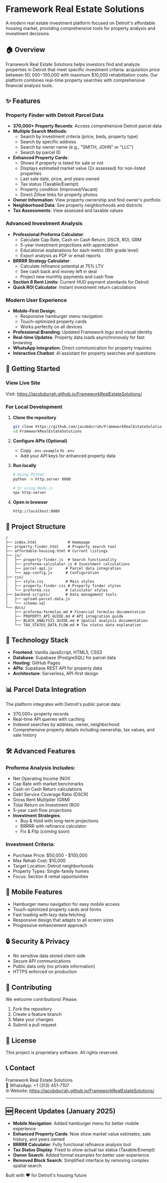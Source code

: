 # Framework Real Estate Solutions

A modern real estate investment platform focused on Detroit's affordable housing market, providing comprehensive tools for property analysis and investment decisions.

## 🏠 Overview

Framework Real Estate Solutions helps investors find and analyze properties in Detroit that meet specific investment criteria: acquisition price between $50,000-$100,000 with maximum $10,000 rehabilitation costs. Our platform combines real-time property searches with comprehensive financial analysis tools.

## ✨ Features

### Property Finder with Detroit Parcel Data
- **370,000+ Property Records**: Access comprehensive Detroit parcel data
- **Multiple Search Methods**: 
  - Search by investment criteria (price, beds, property type)
  - Search by specific address
  - Search by owner name (e.g., "SMITH, JOHN" or "LLC")
  - Search by parcel ID
- **Enhanced Property Cards**:
  - Shows if property is listed for sale or not
  - Displays estimated market value (2x assessed) for non-listed properties
  - Last sale date, price, and years owned
  - Tax status (Taxable/Exempt)
  - Property condition (Improved/Vacant)
  - Direct Zillow links for property photos
- **Owner Information**: View property ownership and find owner's portfolio
- **Neighborhood Data**: See property neighborhoods and districts
- **Tax Assessments**: View assessed and taxable values

### Advanced Investment Analysis
- **Professional Proforma Calculator**: 
  - Calculate Cap Rate, Cash on Cash Return, DSCR, ROI, GRM
  - 5-year investment projections with appreciation
  - Educational explanations for each metric (6th grade level)
  - Export analysis as PDF or email reports
- **BRRRR Strategy Calculator**: 
  - Calculate refinance potential at 75% LTV
  - See cash back and money left in deal
  - Project new monthly payments and cash flow
- **Section 8 Rent Limits**: Current HUD payment standards for Detroit
- **Quick ROI Calculator**: Instant investment return calculations

### Modern User Experience
- **Mobile-First Design**: 
  - Responsive hamburger menu navigation
  - Touch-optimized property cards
  - Works perfectly on all devices
- **Professional Branding**: Updated Framework logo and visual identity
- **Real-time Updates**: Property data loads asynchronously for fast browsing
- **WhatsApp Integration**: Direct communication for property inquiries
- **Interactive Chatbot**: AI assistant for property searches and questions

## 🚀 Getting Started

### View Live Site
Visit: https://jacobdurrah.github.io/FrameworkRealEstateSolutions/

### For Local Development

1. **Clone the repository**
   ```bash
   git clone https://github.com/jacobdurrah/FrameworkRealEstateSolutions.git
   cd FrameworkRealEstateSolutions
   ```

2. **Configure APIs (Optional)**
   - Copy `.env.example` to `.env`
   - Add your API keys for enhanced property data

3. **Run locally**
   ```bash
   # Using Python
   python -m http.server 8000
   
   # Or using Node.js
   npx http-server
   ```

4. **Open in browser**
   ```
   http://localhost:8000
   ```

## 📁 Project Structure

```
/
├── index.html              # Homepage
├── property-finder.html    # Property search tool
├── affordable-housing.html # Current listings
├── js/
│   ├── property-finder.js  # Search functionality
│   ├── proforma-calculator.js # Investment calculations
│   ├── parcel-api.js      # Parcel data integration
│   └── app-config.js      # Configuration
├── css/
│   ├── style.css          # Main styles
│   ├── property-finder.css # Property finder styles
│   └── proforma.css       # Calculator styles
├── backend-scripts/       # Data management tools
│   ├── upload-parcel-data.js
│   └── schema.sql
└── docs/
    ├── proforma-formulas.md # Financial formulas documentation
    ├── PROPERTY_API_GUIDE.md # API integration guide
    ├── BLOCK_ANALYSIS_GUIDE.md # Spatial analysis documentation
    └── TAX_STATUS_DATA_FLOW.md # Tax status data explanation
```

## 🔧 Technology Stack

- **Frontend**: Vanilla JavaScript, HTML5, CSS3
- **Database**: Supabase (PostgreSQL) for parcel data
- **Hosting**: GitHub Pages
- **APIs**: Supabase REST API for property data
- **Architecture**: Serverless, API-first design

## 📊 Parcel Data Integration

The platform integrates with Detroit's public parcel data:
- 370,000+ property records
- Real-time API queries with caching
- Indexed searches by address, owner, neighborhood
- Comprehensive property details including ownership, tax values, and sale history

## 🛠️ Advanced Features

### Proforma Analysis Includes:
- Net Operating Income (NOI)
- Cap Rate with market benchmarks
- Cash on Cash Return calculations
- Debt Service Coverage Ratio (DSCR)
- Gross Rent Multiplier (GRM)
- Total Return on Investment (ROI)
- 5-year cash flow projections
- **Investment Strategies**:
  - Buy & Hold with long-term projections
  - BRRRR with refinance calculator
  - Fix & Flip (coming soon)

### Investment Criteria:
- Purchase Price: $50,000 - $100,000
- Max Rehab Cost: $10,000
- Target Location: Detroit neighborhoods
- Property Types: Single-family homes
- Focus: Section 8 rental opportunities

## 📱 Mobile Features

- Hamburger menu navigation for easy mobile access
- Touch-optimized property cards and forms
- Fast loading with lazy data fetching
- Responsive design that adapts to all screen sizes
- Progressive enhancement approach

## 🔒 Security & Privacy

- No sensitive data stored client-side
- Secure API communications
- Public data only (no private information)
- HTTPS enforced on production

## 🤝 Contributing

We welcome contributions! Please:
1. Fork the repository
2. Create a feature branch
3. Make your changes
4. Submit a pull request

## 📄 License

This project is proprietary software. All rights reserved.

## 📞 Contact

Framework Real Estate Solutions  
📱 WhatsApp: +1 (313) 451-7107  
🌐 Website: https://jacobdurrah.github.io/FrameworkRealEstateSolutions/

---

## 🆕 Recent Updates (January 2025)

- **Mobile Navigation**: Added hamburger menu for better mobile experience
- **Enhanced Property Cards**: Now show market value estimates, sale history, and years owned
- **BRRRR Calculator**: Fully functional refinance analysis tool
- **Tax Status Display**: Fixed to show actual tax status (Taxable/Exempt)
- **Owner Search**: Added format examples for better user experience
- **Removed Block Search**: Simplified interface by removing complex spatial search

Built with ❤️ for Detroit's housing future